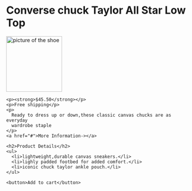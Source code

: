 <!DOCTYPE html>
<html lang="en">
  <head>
    <meta charset="UTF-8" />
    <meta name="viewport" content="width=device-width, initial-scale=1.0" />
    <title>shoe shop</title>
  </head>
  <body>
    <h1>Converse chuck Taylor All Star Low Top</h1>
    <img
      src="img/challenges.jpg"
      alt="picture of the shoe"
      width="150"
      height="150"
    />

    <p><strong>$45.50</strong></p>
    <p>Free shipping</p>
    <p>
      Ready to dress up or down,these classic canvas chucks are as everyday
      wardrobe staple
    </p>
    <a href="#">More Information-></a>

    <h2>Product Details</h2>
    <ul>
      <li>lightweight,durable canvas sneakers.</li>
      <li>lighly padded footbed for added comfort.</li>
      <li>iconic chuck taylor ankle pouch.</li>
    </ul>

    <button>Add to cart</button>
  </body>
</html>

